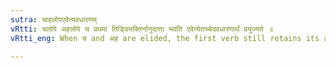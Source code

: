 ```yaml
---
sutra: चाहलोपएवेत्यवधारणम्
vRtti: चलोपे अहलोपे च प्रथमा तिङ्विभक्तिर्नानुदात्ता भवति एवेत्येतच्चेदवधारणार्थं प्रयुज्यते ॥
vRtti_eng: When च and अह are elided, the first verb still retains its accent, when एव with the force of limitation, takes their place.

---
```

